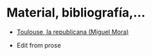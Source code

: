 # Material, bibliografía,...


* [Toulouse, la republicana (Miguel Mora)](http://blogs.elpais.com/aqui-paris/2013/05/toulouse-la-republicana.html)

* Edit from prose
